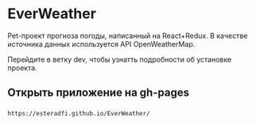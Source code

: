 # EverWeather
Pet-проект прогноза погоды, написанный на React+Redux. В качестве источника данных используется API OpenWeatherMap.

Перейдите в ветку dev, чтобы узнатть подробности об установке проекта.

## Открыть приложение на gh-pages
### 
    https://esteradfi.github.io/EverWeather/
    
